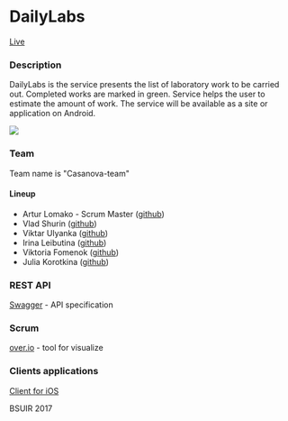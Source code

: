 # DailyLabs
[Live](http://dailylabs.herokuapp.com/)
### Description
DailyLabs is the service presents the list of laboratory work to be carried out. Completed works are marked in green. Service helps the user to estimate the amount of work. 
The service will be available as a site or application on Android.

![](http://res.cloudinary.com/https-radiant-fjord-73111-herokuapp-com/image/upload/c_scale,w_1000/v1486332491/transform_ysygx8.jpg) 
### Team
Team name is "Casanova-team"
#### Lineup
* Artur Lomako - Scrum Master ([github](https://github.com/artifaqiq)) 
* Vlad Shurin ([github](https://github.com/VladShurin)) 
* Viktar Ulyanka  ([github](https://github.com/Aseedr)) 
* Irina Leibutina ([github](https://github.com/IrinaLeibutina)) 
* Viktoria Fomenok ([github](https://github.com/viktoria-fomenok)) 
* Julia Korotkina ([github](https://github.com/julia-korotkina)) 

### REST API
[Swagger](https://app.swaggerhub.com/api/artifaqiq/DailyLabs/1.0.1) - API specification

### Scrum
[over.io](https://overv.io/artifaqiq/DailyLabs) - tool for visualize

### Clients applications
[Client for iOS](https://github.com/mrkulik/DailyLabs-ios)

BSUIR 2017

